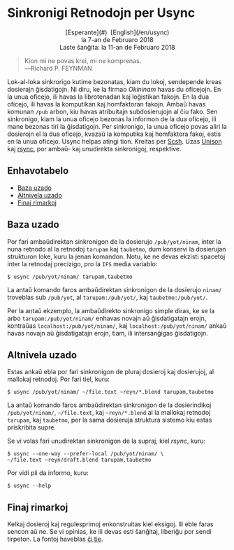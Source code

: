 Sinkronigi Retnodojn per Usync
==============================

<center>[Esperante](#)  [English](/en/usync)</center>
<center>la 7-an de Februaro 2018</center>
<center>Laste ŝanĝita: la 11-an de Februaro 2018</center>

>Kion mi ne povas krei, mi ne komprenas.<br>
>―Richard P. FEYNMAN

Lok-al-loka sinkrorigo kutime bezonatas, kiam du lokoj, sendepende kreas dosierajn ĝisdatigojn. Ni
diru, ke la firmao _Okininam_ havas du oficejojn. En la unua oficejo, ili havas la librotenadan kaj
loĝistikan fakojn. En la dua oficejo, ili havas la komputikan kaj homfaktoran fakojn. Ambaŭ havas
komunan `/pub` arbon, kiu havas atribuitajn subdosierujojn al ĉiu fako. Sen sinkronigo, kiam la unua
oficejo bezonas la informon de la dua oficejo, ili mane bezonas tiri la ĝisdatigojn. Per sinkronigo,
la unua oficejo povas aliri la dosierojn el la dua oficejo, kvazaŭ la komputika kaj homfaktora
fakoj, estis en la unua oficejo. Usync helpas atingi tion. Kreitas per
[Scsh](https://www.scsh.net). Uzas [Unison](http://www.cis.upenn.edu/~bcpierce/unison/) kaj
[rsync](http://rsync.samba.org/), por ambaŭ- kaj unudirekta sinkronigoj, respektive.


Enhavotabelo
------------

- [Baza uzado](#bazuzado)
- [Altnivela uzado](#altniveluzado)
- [Finaj rimarkoj](#finaj)


<a name="bazuzado"></a>Baza uzado
---------------------------------

Por fari ambaŭdirektan sinkronigon de la dosierujo `/pub/yot/ninam`, inter la nuna retnodo al la
retnodoj `tarupam` kaj `taubetmo`, dum konservi la dosierujan strukturon loke, kuru la jenan
komandon. Notu, ke ne devas ekzisti spacetoj inter la retnodaj precizigo, pro la `IFS` media
variablo:

    $ usync /pub/yot/ninam/ tarupam,taubetmo

La antaŭ komando faros ambaŭdirektan sinkronigon de la dosierujo `ninam/` troveblas sub `/pub/yot`,
al `tarupam:/pub/yot/`, kaj `taubetmo:/pub/yot/`.

Per la antaŭ ekzemplo, la ambaŭdirekto sinkronigo simple diras, ke se la arbo
`tarupam:/pub/yot/ninam/` enhavas novajn aŭ ĝisdatigatajn erojn, kontraŭas
`localhost:/pub/yot/ninam/`, kaj `localhost:/pub/yot/ninam/` ankaŭ havas novajn aŭ ĝisdatigatajn
erojn, tiam, ili intersanĝigas ĝisdatigojn.


<a name="altniveluzado"></a>Altnivela uzado
-------------------------------------------

Estas ankaŭ ebla por fari sinkronigon de pluraj dosieroj kaj dosierujoj, al mallokaj retnodoj. Por
fari tiel, kuru:

    $ usync /pub/yot/ninam/ ~/file.text ~reyn/*.blend tarupam,taubetmo

La antaŭ komando faros ambaŭdirektan sinkronigon de la dosierindikoj `/pub/yot/ninam/`,
`~/file.text`, kaj `~reyn/*.blend` al la mallokaj retnodoj `tarupam`, kaj `taubetmo`, per la sama
dosieruja struktura sistemo kiu estas priskribita supre.

Se vi volas fari unudirektan sinkronigon de la supraj, kiel _rsync_, kuru:

    $ usync --one-way --prefer-local /pub/yot/ninam/ \
    ~/file.text ~reyn/draft.blend tarupam,taubetmo


Por vidi pli da informo, kuru:

    $ usync --help


<a name="finaj"></a>Finaj rimarkoj
----------------------------------

Kelkaj dosieroj kaj regulesprimoj enkonstruitas kiel eksigoj. Ili eble faras sencon aŭ ne. Se
vi opinias, ke ili devas esti ŝanĝitaj, liberiĝu por sendi tirpeton. La fontoj haveblas
[ĉi tie](https://github.com/ebzzry/usync).
